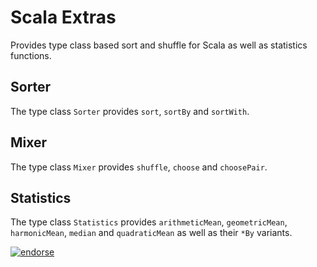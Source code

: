 Scala Extras
============

Provides type class based sort and shuffle for Scala as well as statistics functions.

Sorter
------

The type class `Sorter` provides `sort`, `sortBy` and `sortWith`.

Mixer
-----

The type class `Mixer` provides `shuffle`, `choose` and `choosePair`.

Statistics
----------

The type class `Statistics` provides `arithmeticMean`, `geometricMean`, `harmonicMean`, `median` and
`quadraticMean` as well as their `*By` variants.

[![endorse](http://api.coderwall.com/wookietreiber/endorsecount.png)](http://coderwall.com/wookietreiber)


